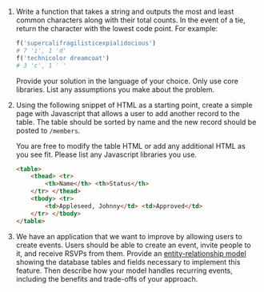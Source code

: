 1.  Write a function that takes a string and outputs the most and least common
    characters along with their total counts. In the event of a tie, return the
    character with the lowest code point. For example:

    ```ruby
    f('supercalifragilisticexpialidocious')
    # 7 'i', 1 'd'
    f('technicolor dreamcoat')
    # 3 'c', 1 ' '
    ```

    Provide your solution in the language of your choice. Only use core
    libraries. List any assumptions you make about the problem.

2.  Using the following snippet of HTML as a starting point, create a simple page
    with Javascript that allows a user to add another record to the table. The table
    should be sorted by name and the new record should be posted to `/members`.

    You are free to modify the table HTML or add any additional HTML as you see fit.
    Please list any Javascript libraries you use.

    ```html
    <table>
        <thead> <tr>
            <th>Name</th> <th>Status</th>
        </tr> </thead>
        <tbody> <tr>
            <td>Appleseed, Johnny</td> <td>Approved</td>
        </tr> </tbody>
    </table>
    ```

3.  We have an application that we want to improve by allowing users to create
    events. Users should be able to create an event, invite people to it, and
    receive RSVPs from them. Provide an [entity-relationship model][1] showing
    the database tables and fields necessary to implement this feature. Then
    describe how your model handles recurring events, including the benefits
    and trade-offs of your approach.

[1]: http://en.wikipedia.org/wiki/Entity–relationship_model
